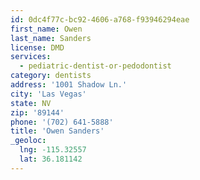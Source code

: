 ```yaml
---
id: 0dc4f77c-bc92-4606-a768-f93946294eae
first_name: Owen
last_name: Sanders
license: DMD
services:
  - pediatric-dentist-or-pedodontist
category: dentists
address: '1001 Shadow Ln.'
city: 'Las Vegas'
state: NV
zip: '89144'
phone: '(702) 641-5888'
title: 'Owen Sanders'
_geoloc:
  lng: -115.32557
  lat: 36.181142
---
```

